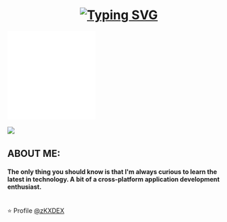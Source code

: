 <h1 align="center">
  <a href="https://git.io/typing-svg">
    <img src="https://readme-typing-svg.herokuapp.com?font=Fira+Code&weight=700&size=30&pause=1000&color=F70030&center=true&vCenter=true&random=false&width=500&lines=Kind+Rewards%F0%9F%99%8F;I'm+kdex!;Software+Developer" alt="Typing SVG" />
  </a>
</h1>

<div class="center">
  <img src="./assets/title.svg" alt="Click to see the source">
</div>

![](https://media.discordapp.net/attachments/826854221625163788/1182172439308947536/image.png?ex=6583bae1&is=657145e1&hm=838dd2237734342e0d4bae9fd352465bd436988e64d2221eb26af156164ed69b&=&format=webp&quality=lossless)

## ABOUT ME: 

#### The only thing you should know is that I'm always curious to learn the latest in technology. A bit of a cross-platform application development enthusiast. <br><br>

⭐️ Profile [@zKXDEX](https://github.com/zKXDEX)
